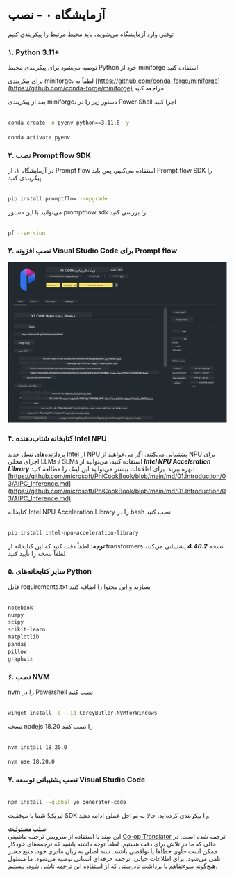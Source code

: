 <!--
CO_OP_TRANSLATOR_METADATA:
{
  "original_hash": "a4ef39027902e82f2c33d568d2a2259a",
  "translation_date": "2025-05-07T13:51:21+00:00",
  "source_file": "md/02.Application/02.Code/Phi3/VSCodeExt/HOL/AIPC/01.Installations.md",
  "language_code": "fa"
}
-->
# **آزمایشگاه ۰ - نصب**

وقتی وارد آزمایشگاه می‌شویم، باید محیط مرتبط را پیکربندی کنیم:


### **۱. Python 3.11+**

توصیه می‌شود برای پیکربندی محیط Python خود از miniforge استفاده کنید

برای پیکربندی miniforge، لطفاً به [https://github.com/conda-forge/miniforge](https://github.com/conda-forge/miniforge) مراجعه کنید

بعد از پیکربندی miniforge، دستور زیر را در Power Shell اجرا کنید

```bash

conda create -n pyenv python==3.11.8 -y

conda activate pyenv

```


### **۲. نصب Prompt flow SDK**

در آزمایشگاه ۱، از Prompt flow استفاده می‌کنیم، پس باید Prompt flow SDK را پیکربندی کنید.

```bash

pip install promptflow --upgrade

```

می‌توانید با این دستور promptflow sdk را بررسی کنید


```bash

pf --version

```

### **۳. نصب افزونه Visual Studio Code برای Prompt flow**

![pf](../../../../../../../../../translated_images/pf_ext.8cf76b5846e9b8562b0dd276004237b3ff3797066b9f912d39c0ae6c88b35878.fa.png)


### **۴. کتابخانه شتاب‌دهنده Intel NPU**

پردازنده‌های نسل جدید Intel از NPU پشتیبانی می‌کنند. اگر می‌خواهید از NPU برای اجرای محلی LLMs / SLMs استفاده کنید، می‌توانید از ***Intel NPU Acceleration Library*** بهره ببرید. برای اطلاعات بیشتر می‌توانید این لینک را مطالعه کنید: [https://github.com/microsoft/PhiCookBook/blob/main/md/01.Introduction/03/AIPC_Inference.md](https://github.com/microsoft/PhiCookBook/blob/main/md/01.Introduction/03/AIPC_Inference.md).

کتابخانه Intel NPU Acceleration Library را در bash نصب کنید


```bash

pip install intel-npu-acceleration-library

```

***توجه***: لطفاً دقت کنید که این کتابخانه از transformers نسخه ***4.40.2*** پشتیبانی می‌کند، لطفاً نسخه را تأیید کنید


### **۵. سایر کتابخانه‌های Python**


فایل requirements.txt بسازید و این محتوا را اضافه کنید

```txt

notebook
numpy 
scipy 
scikit-learn 
matplotlib 
pandas 
pillow 
graphviz

```


### **۶. نصب NVM**

nvm را در Powershell نصب کنید


```bash

winget install -e --id CoreyButler.NVMforWindows

```

نسخه nodejs 18.20 را نصب کنید


```bash

nvm install 18.20.0

nvm use 18.20.0

```

### **۷. نصب پشتیبانی توسعه Visual Studio Code**


```bash

npm install --global yo generator-code

```

تبریک! شما با موفقیت SDK را پیکربندی کرده‌اید. حالا به مراحل عملی ادامه دهید.

**سلب مسئولیت**:  
این سند با استفاده از سرویس ترجمه ماشینی [Co-op Translator](https://github.com/Azure/co-op-translator) ترجمه شده است. در حالی که ما در تلاش برای دقت هستیم، لطفاً توجه داشته باشید که ترجمه‌های خودکار ممکن است حاوی خطاها یا نواقصی باشند. سند اصلی به زبان مادری خود، منبع معتبر تلقی می‌شود. برای اطلاعات حیاتی، ترجمه حرفه‌ای انسانی توصیه می‌شود. ما مسئول هیچ‌گونه سوءتفاهم یا برداشت نادرستی که از استفاده این ترجمه ناشی شود، نیستیم.
